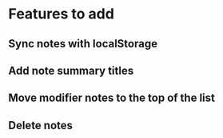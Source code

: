 # Features to add

## Sync notes with localStorage

## Add note summary titles

## Move modifier notes to the top of the list

## Delete notes
